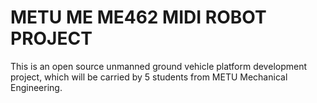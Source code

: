 # METU ME ME462 MIDI ROBOT PROJECT  

This is an open source unmanned ground vehicle platform development project, which will be carried by 5 students from METU Mechanical Engineering.

